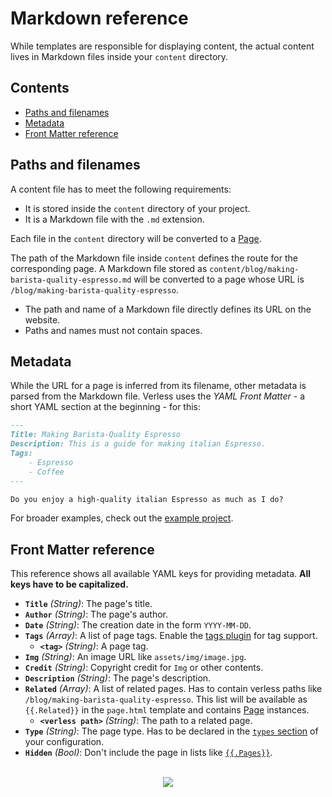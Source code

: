 # Markdown reference

While templates are responsible for displaying content, the actual content lives in Markdown files inside your `content`
directory.

## Contents

* [Paths and filenames](#paths-and-filenames)
* [Metadata](#metadata)
* [Front Matter reference](#front-matter-reference)

## Paths and filenames

A content file has to meet the following requirements:
* It is stored inside the `content` directory of your project.
* It is a Markdown file with the `.md` extension.

Each file in the `content` directory will be converted to a
[Page](https://github.com/verless/verless/blob/master/docs/template-reference.md#page).

The path of the Markdown file inside `content` defines the route for the corresponding page. A Markdown file stored as
`content/blog/making-barista-quality-espresso.md` will be converted to a page whose URL is
`/blog/making-barista-quality-espresso`.

* The path and name of a Markdown file directly defines its URL on the website.
* Paths and names must not contain spaces.

## Metadata

While the URL for a page is inferred from its filename, other metadata is parsed from the Markdown file. Verless uses
the _YAML Front Matter_ - a short YAML section at the beginning - for this:

```markdown
---
Title: Making Barista-Quality Espresso
Description: This is a guide for making italian Espresso.
Tags:
    - Espresso
    - Coffee
---

Do you enjoy a high-quality italian Espresso as much as I do?
```

For broader examples, check out the
[example project](https://github.com/verless/verless/tree/master/example/content/blog).

## Front Matter reference

This reference shows all available YAML keys for providing metadata. **All keys have to be capitalized.**

* **`Title`** _(String)_: The page's title.
* **`Author`** _(String)_: The page's author.
* **`Date`** _(String)_: The creation date in the form `YYYY-MM-DD`.
* **`Tags`** _(Array)_: A list of page tags. Enable the [tags plugin](https://github.com/verless/verless/blob/master/docs/plugin-reference.md#tags) for tag support.
    - **`<tag>`** _(String)_: A page tag.
* **`Img`** _(String)_: An image URL like `assets/img/image.jpg`.
* **`Credit`** _(String)_: Copyright credit for `Img` or other contents.
* **`Description`** _(String)_: The page's description.
* **`Related`** _(Array)_: A list of related pages. Has to contain verless paths like `/blog/making-barista-quality-espresso`. This list will be available as `{{.Related}}` in the `page.html` template and contains [Page](https://github.com/verless/verless/blob/master/docs/template-reference.md#page) instances.
    - **`<verless path>`** _(String)_: The path to a related page.
* **`Type`** _(String)_: The page type. Has to be declared in the [`types` section](https://github.com/verless/verless/blob/master/docs/configuration-reference.md#configuration-key-reference) of your configuration.
* **`Hidden`** _(Bool)_: Don't include the page in lists like [`{{.Pages}}`](https://github.com/verless/verless/blob/master/docs/template-reference.md#pages).

<p align="center">
<br>
<a href="https://github.com/verless/verless"><img src="https://verless.dominikbraun.io/assets/img/icon-light.png"></a>
</p>
